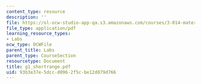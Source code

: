 ```yaml
---
content_type: resource
description: ''
file: https://ol-ocw-studio-app-qa.s3.amazonaws.com/courses/3-014-materials-laboratory-fall-2006/93b3e37e5dccd0962f5cbe12d079d766_g1_shortrange.pdf
file_type: application/pdf
learning_resource_types:
- Labs
ocw_type: OCWFile
parent_title: Labs
parent_type: CourseSection
resourcetype: Document
title: g1_shortrange.pdf
uid: 93b3e37e-5dcc-d096-2f5c-be12d079d766
---
```

